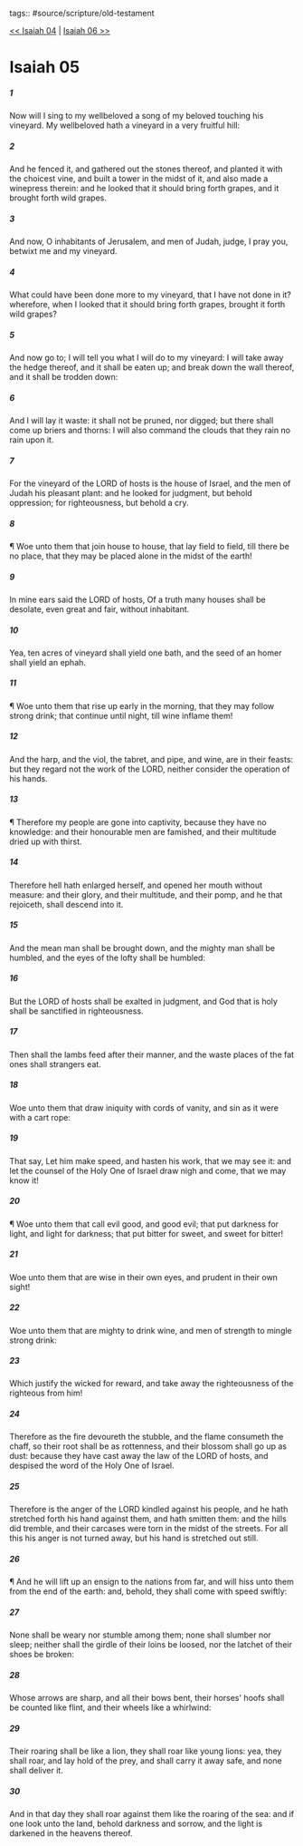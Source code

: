 tags:: #source/scripture/old-testament

[<< Isaiah 04](source/scripture/old-testament/23_Isaiah/Isaiah_04.md) | [Isaiah 06 >>](source/scripture/old-testament/23_Isaiah/Isaiah_06.md)

# Isaiah 05

##### 1

Now will I sing to my wellbeloved a song of my beloved touching his vineyard. My wellbeloved hath a vineyard in a very fruitful hill:

##### 2

And he fenced it, and gathered out the stones thereof, and planted it with the choicest vine, and built a tower in the midst of it, and also made a winepress therein: and he looked that it should bring forth grapes, and it brought forth wild grapes.

##### 3

And now, O inhabitants of Jerusalem, and men of Judah, judge, I pray you, betwixt me and my vineyard.

##### 4

What could have been done more to my vineyard, that I have not done in it? wherefore, when I looked that it should bring forth grapes, brought it forth wild grapes?

##### 5

And now go to; I will tell you what I will do to my vineyard: I will take away the hedge thereof, and it shall be eaten up; and break down the wall thereof, and it shall be trodden down:

##### 6

And I will lay it waste: it shall not be pruned, nor digged; but there shall come up briers and thorns: I will also command the clouds that they rain no rain upon it.

##### 7

For the vineyard of the LORD of hosts is the house of Israel, and the men of Judah his pleasant plant: and he looked for judgment, but behold oppression; for righteousness, but behold a cry.

##### 8

¶ Woe unto them that join house to house, that lay field to field, till there be no place, that they may be placed alone in the midst of the earth!

##### 9

In mine ears said the LORD of hosts, Of a truth many houses shall be desolate, even great and fair, without inhabitant.

##### 10

Yea, ten acres of vineyard shall yield one bath, and the seed of an homer shall yield an ephah.

##### 11

¶ Woe unto them that rise up early in the morning, that they may follow strong drink; that continue until night, till wine inflame them!

##### 12

And the harp, and the viol, the tabret, and pipe, and wine, are in their feasts: but they regard not the work of the LORD, neither consider the operation of his hands.

##### 13

¶ Therefore my people are gone into captivity, because they have no knowledge: and their honourable men are famished, and their multitude dried up with thirst.

##### 14

Therefore hell hath enlarged herself, and opened her mouth without measure: and their glory, and their multitude, and their pomp, and he that rejoiceth, shall descend into it.

##### 15

And the mean man shall be brought down, and the mighty man shall be humbled, and the eyes of the lofty shall be humbled:

##### 16

But the LORD of hosts shall be exalted in judgment, and God that is holy shall be sanctified in righteousness.

##### 17

Then shall the lambs feed after their manner, and the waste places of the fat ones shall strangers eat.

##### 18

Woe unto them that draw iniquity with cords of vanity, and sin as it were with a cart rope:

##### 19

That say, Let him make speed, and hasten his work, that we may see it: and let the counsel of the Holy One of Israel draw nigh and come, that we may know it!

##### 20

¶ Woe unto them that call evil good, and good evil; that put darkness for light, and light for darkness; that put bitter for sweet, and sweet for bitter!

##### 21

Woe unto them that are wise in their own eyes, and prudent in their own sight!

##### 22

Woe unto them that are mighty to drink wine, and men of strength to mingle strong drink:

##### 23

Which justify the wicked for reward, and take away the righteousness of the righteous from him!

##### 24

Therefore as the fire devoureth the stubble, and the flame consumeth the chaff, so their root shall be as rottenness, and their blossom shall go up as dust: because they have cast away the law of the LORD of hosts, and despised the word of the Holy One of Israel.

##### 25

Therefore is the anger of the LORD kindled against his people, and he hath stretched forth his hand against them, and hath smitten them: and the hills did tremble, and their carcases were torn in the midst of the streets. For all this his anger is not turned away, but his hand is stretched out still.

##### 26

¶ And he will lift up an ensign to the nations from far, and will hiss unto them from the end of the earth: and, behold, they shall come with speed swiftly:

##### 27

None shall be weary nor stumble among them; none shall slumber nor sleep; neither shall the girdle of their loins be loosed, nor the latchet of their shoes be broken:

##### 28

Whose arrows are sharp, and all their bows bent, their horses' hoofs shall be counted like flint, and their wheels like a whirlwind:

##### 29

Their roaring shall be like a lion, they shall roar like young lions: yea, they shall roar, and lay hold of the prey, and shall carry it away safe, and none shall deliver it.

##### 30

And in that day they shall roar against them like the roaring of the sea: and if one look unto the land, behold darkness and sorrow, and the light is darkened in the heavens thereof.
